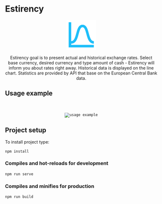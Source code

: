 # Estirency

<p align="center"><code><img height="100" title="AERTEE logo" src="public\logo.png" alt="Estirency logo"></code></p>

<p align="center">Estirency goal is to present actual and historical exchange rates. Select base currency, desired currency and type amount of cash - Estirency will inform you about rates right away. Historical data is displayed on the line chart. Statistics are provided by API that base on the European Central Bank data.</p>

## Usage example
<br/>
<p align="center"><code><img height="400" src="src\assets\appexample.gif" alt="usage example"></code></p>

## Project setup
To install project type:
```
npm install
```

### Compiles and hot-reloads for development
```
npm run serve
```

### Compiles and minifies for production
```
npm run build
```
